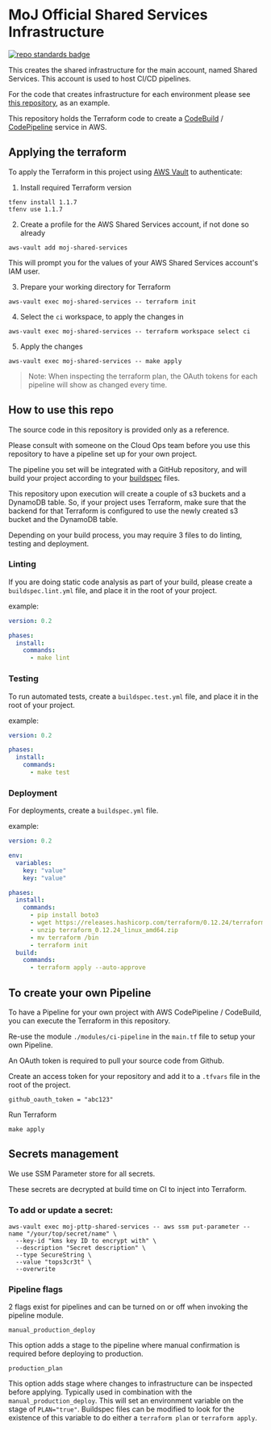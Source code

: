 # MoJ Official Shared Services Infrastructure

[![repo standards badge](https://img.shields.io/badge/dynamic/json?color=blue&style=flat&logo=github&labelColor=32393F&label=MoJ%20Compliant&query=%24.result&url=https%3A%2F%2Foperations-engineering-reports.cloud-platform.service.justice.gov.uk%2Fapi%2Fv1%2Fcompliant_public_repositories%2Fstaff-device-shared-services-infrastructure)](https://operations-engineering-reports.cloud-platform.service.justice.gov.uk/public-github-repositories.html#staff-device-shared-services-infrastructure "Link to report")

This creates the shared infrastructure for the main account, named Shared Services. This account is used to host CI/CD pipelines.

For the code that creates infrastructure for each environment please see [this repository](https://github.com/ministryofjustice/staff-device-logging-infrastructure), as an example.


This repository holds the Terraform code to create a [CodeBuild](https://aws.amazon.com/codebuild/) / [CodePipeline](https://aws.amazon.com/codepipeline/) service in AWS.

## Applying the terraform

To apply the Terraform in this project using [AWS Vault](https://github.com/99designs/aws-vault) to authenticate:

1. Install required Terraform version
```
tfenv install 1.1.7
tfenv use 1.1.7
```

2. Create a profile for the AWS Shared Services account, if not done so already
```
aws-vault add moj-shared-services
```
This will prompt you for the values of your AWS Shared Services account's IAM user.

3. Prepare your working directory for Terraform

```
aws-vault exec moj-shared-services -- terraform init
```
4. Select the `ci` workspace, to apply the changes in
 ```
 aws-vault exec moj-shared-services -- terraform workspace select ci
 ```
5. Apply the changes
```
aws-vault exec moj-shared-services -- make apply
```

>Note: When inspecting the terraform plan, the OAuth tokens for each pipeline will show as changed every time.

## How to use this repo

The source code in this repository is provided only as a reference.

Please consult with someone on the Cloud Ops team before you use this repository to have a pipeline set up for your own project.

The pipeline you set will be integrated with a GitHub repository, and will build your project according to your [buildspec](https://docs.aws.amazon.com/codebuild/latest/userguide/build-spec-ref.html) files.

This repository upon execution will create a couple of s3 buckets and a DynamoDB table. So, if your project uses Terraform, make sure that the backend for that Terraform is configured to use the newly created s3 bucket and the DynamoDB table.

Depending on your build process, you may require 3 files to do linting, testing and deployment.

### Linting

If you are doing static code analysis as part of your build, please create a `buildspec.lint.yml` file, and place it in the root of your project.

example:

```yaml
version: 0.2

phases:
  install:
    commands:
      - make lint
```

### Testing

To run automated tests, create a `buildspec.test.yml` file, and place it in the root of your project.

example:

```yaml
version: 0.2

phases:
  install:
    commands:
      - make test
```

### Deployment

For deployments, create a `buildspec.yml` file.

example:

```yaml
version: 0.2

env:
  variables:
    key: "value"
    key: "value"

phases:
  install:
    commands:
      - pip install boto3
      - wget https://releases.hashicorp.com/terraform/0.12.24/terraform_0.12.24_linux_amd64.zip
      - unzip terraform_0.12.24_linux_amd64.zip
      - mv terraform /bin
      - terraform init
  build:
    commands:
      - terraform apply --auto-approve
```

## To create your own Pipeline

To have a Pipeline for your own project with AWS CodePipeline / CodeBuild, you can execute the Terraform in this repository.

Re-use the module `./modules/ci-pipeline` in the `main.tf` file to setup your own Pipeline. 

An OAuth token is required to pull your source code from Github.

Create an access token for your repository and add it to a `.tfvars` file in the root of the project.

```shell script
github_oauth_token = "abc123"
```

Run Terraform 

```shell script
make apply
```

## Secrets management

We use SSM Parameter store for all secrets.

These secrets are decrypted at build time on CI to inject into Terraform.

### To add or update a secret:

``` shell script
aws-vault exec moj-pttp-shared-services -- aws ssm put-parameter --name "/your/top/secret/name" \
  --key-id "kms key ID to encrypt with" \
  --description "Secret description" \
  --type SecureString \
  --value "tops3cr3t" \
  --overwrite
```

### Pipeline flags

2 flags exist for pipelines and can be turned on or off when invoking the pipeline module.

```
manual_production_deploy
```

This option adds a stage to the pipeline where manual confirmation is required before deploying to production.

```
production_plan
```

This option adds stage where changes to infrastructure can be inspected before applying. Typically used in combination with the `manual_production_deploy`. This will set an environment variable on the stage of `PLAN="true"`.
Buildspec files can be modified to look for the existence of this variable to do either a `terraform plan` or `terraform apply`.
